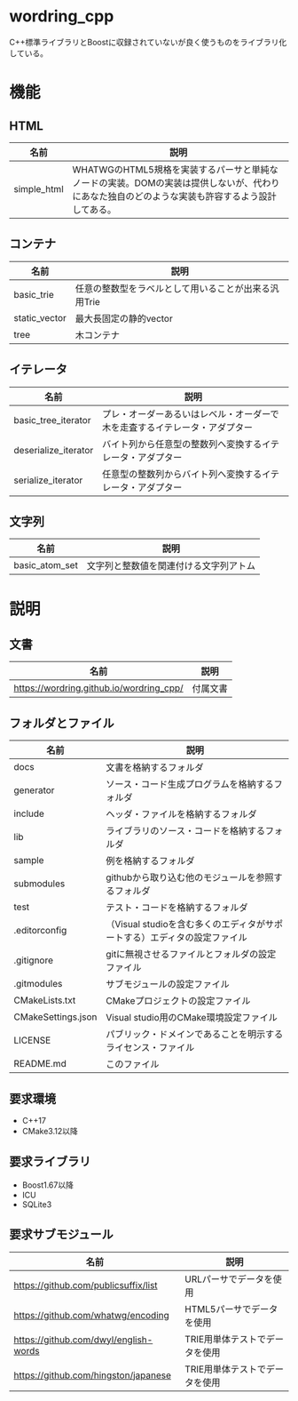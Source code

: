 ﻿wordring_cpp
====

C++標準ライブラリとBoostに収録されていないが良く使うものをライブラリ化している。

# 機能

## HTML
| 名前 | 説明 |
|----|----|
| simple_html | WHATWGのHTML5規格を実装するパーサと単純なノードの実装。DOMの実装は提供しないが、代わりにあなた独自のどのような実装も許容するよう設計してある。 |

## コンテナ
| 名前 | 説明 |
|----|----|
| basic_trie | 任意の整数型をラベルとして用いることが出来る汎用Trie |
| static_vector | 最大長固定の静的vector |
| tree | 木コンテナ |

## イテレータ
| 名前 | 説明 |
|----|----|
| basic_tree_iterator | プレ・オーダーあるいはレベル・オーダーで木を走査するイテレータ・アダプター |
| deserialize_iterator | バイト列から任意型の整数列へ変換するイテレータ・アダプター |
| serialize_iterator | 任意型の整数列からバイト列へ変換するイテレータ・アダプター |

## 文字列
| 名前 | 説明 |
|----|----|
| basic_atom_set | 文字列と整数値を関連付ける文字列アトム |


# 説明

## 文書
| 名前 | 説明 |
|----|----|
| https://wordring.github.io/wordring_cpp/ | 付属文書 |

## フォルダとファイル
| 名前 | 説明 |
|----|----|
| docs | 文書を格納するフォルダ |
| generator | ソース・コード生成プログラムを格納するフォルダ |
| include | ヘッダ・ファイルを格納するフォルダ |
| lib | ライブラリのソース・コードを格納するフォルダ |
| sample | 例を格納するフォルダ |
| submodules | githubから取り込む他のモジュールを参照するフォルダ |
| test | テスト・コードを格納するフォルダ |
| .editorconfig | （Visual studioを含む多くのエディタがサポートする）エディタの設定ファイル |
| .gitignore | gitに無視させるファイルとフォルダの設定ファイル |
| .gitmodules | サブモジュールの設定ファイル |
| CMakeLists.txt | CMakeプロジェクトの設定ファイル |
| CMakeSettings.json | Visual studio用のCMake環境設定ファイル |
| LICENSE | パブリック・ドメインであることを明示するライセンス・ファイル |
| README.md | このファイル |

## 要求環境
- C++17
- CMake3.12以降

## 要求ライブラリ
- Boost1.67以降
- ICU
- SQLite3

## 要求サブモジュール
| 名前 | 説明 |
|----|----|
| https://github.com/publicsuffix/list | URLパーサでデータを使用 |
| https://github.com/whatwg/encoding | HTML5パーサでデータを使用 |
| https://github.com/dwyl/english-words | TRIE用単体テストでデータを使用 |
| https://github.com/hingston/japanese | TRIE用単体テストでデータを使用 |